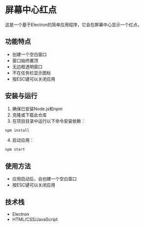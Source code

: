 # 屏幕中心红点

这是一个基于Electron的简单应用程序，它会在屏幕中心显示一个红点。

## 功能特点

- 创建一个空白窗口
- 窗口始终置顶
- 无边框透明窗口
- 不在任务栏显示图标
- 按ESC键可以关闭应用

## 安装与运行

1. 确保已安装Node.js和npm
2. 克隆或下载此仓库
3. 在项目目录中运行以下命令安装依赖：

```bash
npm install
```

4. 启动应用：

```bash
npm start
```

## 使用方法

- 应用启动后，会创建一个空白窗口
- 按ESC键可以关闭应用

## 技术栈

- Electron
- HTML/CSS/JavaScript